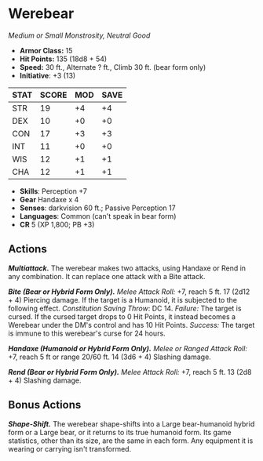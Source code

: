 # Werebear

*Medium or Small Monstrosity, Neutral Good*

- **Armor Class:** 15
- **Hit Points:** 135 (18d8 + 54)
- **Speed:** 30 ft., Alternate ? ft., Climb 30 ft. (bear form only)
- **Initiative**: +3 (13)

|STAT|SCORE|MOD|SAVE|
| --- | --- | --- | ---- |
| STR | 19 | +4 | +4 |
| DEX | 10 | +0 | +0 |
| CON | 17 | +3 | +3 |
| INT | 11 | +0 | +0 |
| WIS | 12 | +1 | +1 |
| CHA | 12 | +1 | +1 |

- **Skills**: Perception +7
- **Gear** Handaxe x 4
- **Senses**: darkvision 60 ft.; Passive Perception 17
- **Languages**: Common (can't speak in bear form)
- **CR** 5 (XP 1,800; PB +3)

## Actions

***Multiattack.*** The werebear makes two attacks, using Handaxe or Rend in any combination. It can replace one attack with a Bite attack.

***Bite (Bear or Hybrid Form Only).*** *Melee Attack Roll:* +7, reach 5 ft. 17 (2d12 + 4) Piercing damage. If the target is a Humanoid, it is subjected to the following effect. *Constitution Saving Throw*: DC 14. *Failure:*  The target is cursed. If the cursed target drops to 0 Hit Points, it instead becomes a Werebear under the DM's control and has 10 Hit Points. *Success:*  The target is immune to this werebear's curse for 24 hours.

***Handaxe (Humanoid or Hybrid Form Only).*** *Melee or Ranged Attack Roll:* +7, reach 5 ft or range 20/60 ft. 14 (3d6 + 4) Slashing damage.

***Rend (Bear or Hybrid Form Only).*** *Melee Attack Roll:* +7, reach 5 ft. 13 (2d8 + 4) Slashing damage.


## Bonus Actions

***Shape-Shift.*** The werebear shape-shifts into a Large bear-humanoid hybrid form or a Large bear, or it returns to its true humanoid form. Its game statistics, other than its size, are the same in each form. Any equipment it is wearing or carrying isn't transformed.

